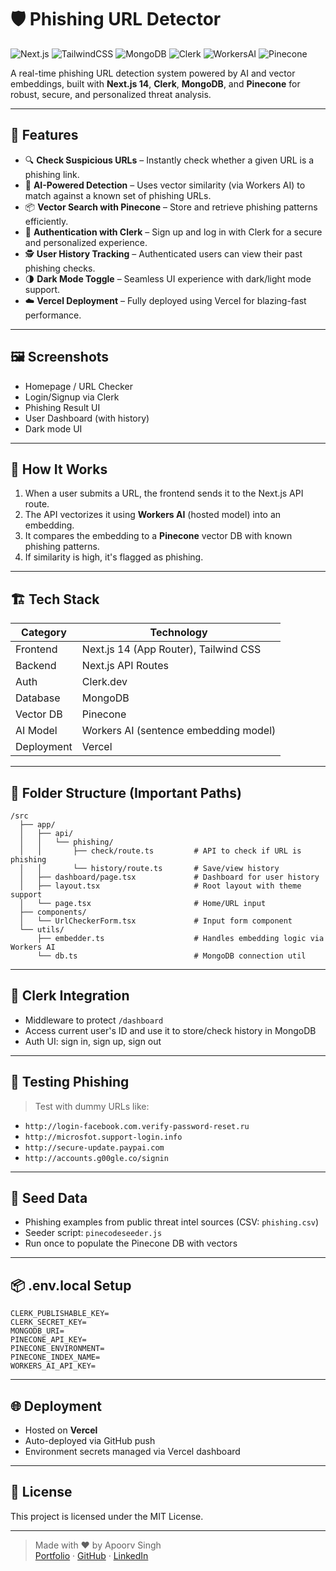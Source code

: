 
# 🛡️ Phishing URL Detector

![Next.js](https://img.shields.io/badge/Framework-Next.js-000000?logo=nextdotjs)
![TailwindCSS](https://img.shields.io/badge/Styling-TailwindCSS-06B6D4?logo=tailwindcss&logoColor=white)
![MongoDB](https://img.shields.io/badge/Database-MongoDB-47A248?logo=mongodb&logoColor=white)
![Clerk](https://img.shields.io/badge/Auth-Clerk-3B49DF?logo=clerk&logoColor=white)
![WorkersAI](https://img.shields.io/badge/AI-WorkersAI-F6821F?logo=cloudflare&logoColor=white)
![Pinecone](https://img.shields.io/badge/VectorDB-Pinecone-42f2f7?logo=pinecone&logoColor=black)

A real-time phishing URL detection system powered by AI and vector embeddings, built with **Next.js 14**, **Clerk**, **MongoDB**, and **Pinecone** for robust, secure, and personalized threat analysis.

---

## 🚀 Features

- 🔍 **Check Suspicious URLs** – Instantly check whether a given URL is a phishing link.
- 🧠 **AI-Powered Detection** – Uses vector similarity (via Workers AI) to match against a known set of phishing URLs.
- 📦 **Vector Search with Pinecone** – Store and retrieve phishing patterns efficiently.
- 👤 **Authentication with Clerk** – Sign up and log in with Clerk for a secure and personalized experience.
- 🕵️ **User History Tracking** – Authenticated users can view their past phishing checks.
- 🌗 **Dark Mode Toggle** – Seamless UI experience with dark/light mode support.
- ☁️ **Vercel Deployment** – Fully deployed using Vercel for blazing-fast performance.

---

## 🖼️ Screenshots

- Homepage / URL Checker
- Login/Signup via Clerk
- Phishing Result UI
- User Dashboard (with history)
- Dark mode UI

---

## 🧠 How It Works

1. When a user submits a URL, the frontend sends it to the Next.js API route.
2. The API vectorizes it using **Workers AI** (hosted model) into an embedding.
3. It compares the embedding to a **Pinecone** vector DB with known phishing patterns.
4. If similarity is high, it's flagged as phishing.

---

## 🏗️ Tech Stack

| Category | Technology |
|---------|------------|
| Frontend | Next.js 14 (App Router), Tailwind CSS |
| Backend  | Next.js API Routes |
| Auth     | Clerk.dev |
| Database | MongoDB |
| Vector DB| Pinecone |
| AI Model | Workers AI (sentence embedding model) |
| Deployment | Vercel |

---

## 📂 Folder Structure (Important Paths)

```
/src
  ├── app/
  │   ├── api/
  │   │   └── phishing/
  │   │       ├── check/route.ts         # API to check if URL is phishing
  │   │       └── history/route.ts       # Save/view history
  │   ├── dashboard/page.tsx             # Dashboard for user history
  │   ├── layout.tsx                     # Root layout with theme support
  │   └── page.tsx                       # Home/URL input
  ├── components/
  │   └── UrlCheckerForm.tsx             # Input form component
  └── utils/
      ├── embedder.ts                    # Handles embedding logic via Workers AI
      └── db.ts                          # MongoDB connection util
```

---

## 🔐 Clerk Integration

- Middleware to protect `/dashboard`
- Access current user's ID and use it to store/check history in MongoDB
- Auth UI: sign in, sign up, sign out

---

## 🧪 Testing Phishing

> Test with dummy URLs like:
- `http://login-facebook.com.verify-password-reset.ru`
- `http://microsfot.support-login.info`
- `http://secure-update.paypai.com`
- `http://accounts.g00gle.co/signin`

---

## 🧾 Seed Data

- Phishing examples from public threat intel sources (CSV: `phishing.csv`)
- Seeder script: `pinecodeseeder.js`
- Run once to populate the Pinecone DB with vectors

---

## 📦 .env.local Setup

```
CLERK_PUBLISHABLE_KEY=
CLERK_SECRET_KEY=
MONGODB_URI=
PINECONE_API_KEY=
PINECONE_ENVIRONMENT=
PINECONE_INDEX_NAME=
WORKERS_AI_API_KEY=
```

---

## 🌐 Deployment

- Hosted on **Vercel**
- Auto-deployed via GitHub push
- Environment secrets managed via Vercel dashboard

---

## 📄 License

This project is licensed under the MIT License.

---

> Made with ❤️ by Apoorv Singh  
> [Portfolio](https://apoorv-my-portfolio.netlify.app/) · [GitHub](https://github.com/Apoorv3826) · [LinkedIn](https://linkedin.com/in/apoorv-singh-a7b79b224)
